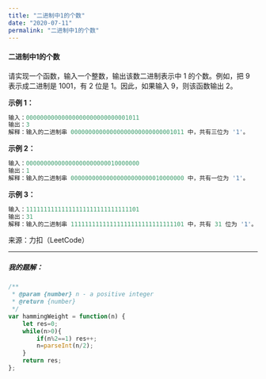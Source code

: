 ```yaml
---
title: "二进制中1的个数"
date: "2020-07-11"
permalink: "二进制中1的个数"
---
```


#### 二进制中1的个数

请实现一个函数，输入一个整数，输出该数二进制表示中 1 的个数。例如，把 9 表示成二进制是 1001，有 2 位是 1。因此，如果输入 9，则该函数输出 2。

**示例 1：**

```c
输入：00000000000000000000000000001011
输出：3
解释：输入的二进制串 00000000000000000000000000001011 中，共有三位为 '1'。
```


**示例 2：**

```c
输入：00000000000000000000000010000000
输出：1
解释：输入的二进制串 00000000000000000000000010000000 中，共有一位为 '1'。
```

**示例 3：**

```c
输入：11111111111111111111111111111101
输出：31
解释：输入的二进制串 11111111111111111111111111111101 中，共有 31 位为 '1'。
```

来源：力扣（LeetCode）

<hr>
<h5>我的题解：</h5>



```javascript
/**
 * @param {number} n - a positive integer
 * @return {number}
 */
var hammingWeight = function(n) {
    let res=0;
    while(n>0){
        if(n%2==1) res++;
        n=parseInt(n/2);
    }
    return res;
};
```

